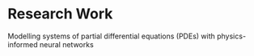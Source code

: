 # Research Work

Modelling systems of partial differential equations (PDEs) with physics-informed neural networks
